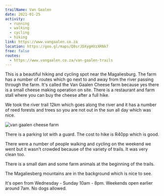 ```yaml
---
trailName: Van Gaalen
date: 2021-01-25
activity:
  - running
  - walking
  - cycling
  - hiking
link: https://www.vangaalen.co.za
location: https://goo.gl/maps/Q8srJDXygHVzXRNk7
free: false
routes: 
  - https://www.vangaalen.co.za/van-gaalen-trails
---
```


This is a beautiful hiking and cycling spot near the Magaliesburg. The farm has a number of routes which go next to and away from the river passing through the farm. It's called the Van Gaalen Cheese farm because yes there is a small cheese making operation on site. There is a restaurant and farm stall where you can buy the cheese after a full hike. 

We took the river trail 12km which goes along the river and it has a number of reed forests and trees so you are not out in the sun all day which was nice.

![van gaalen cheese farm](van-gaalen.jpg)

There is a parking lot with a guard. The cost to hike is R40pp which is good.

There were a number of people walking and cycling on the weekend we went but it wasn't crowded because of the variety of trails. It was very clean too.

There is a small dam and some farm animals at the beginning of the trails. 

The Magaliesberg mountains are in the background which is nice to see.

It's open from Wednesday - Sunday 10am - 8pm. Weekends open earlier around 7am. No dogs allowed.

